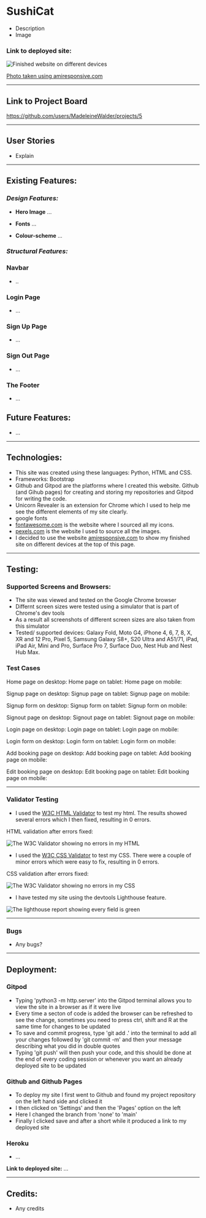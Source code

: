 # SushiCat

- Description
- Image

### Link to deployed site:

![Finished website on different devices]()

[Photo taken using amiresponsive.com](https://ui.dev/amiresponsive)

---

## Link to Project Board

https://github.com/users/MadeleineWalder/projects/5

---

## User Stories

- Explain

---

## Existing Features:

### *Design Features:*

- **Hero Image** ...

- **Fonts** ...

- **Colour-scheme** ...


### *Structural Features:*


### Navbar

- ..

### Login Page

- ...

### Sign Up Page

- ...

### Sign Out Page

- ...

### The Footer

- ...

## Future Features:

- ...

---

## Technologies:

- This site was created using these languages: Python, HTML and CSS.
- Frameworks: Bootstrap
- Github and Gitpod are the platforms where I created this website. Github (and Gihub pages) for creating and storing my repositories and Gitpod for writing the code. 
- Unicorn Revealer is an extension for Chrome which I used to help me see the different elements of my site clearly.
- google fonts
- [fontawesome.com](https://fontawesome.com/) is the website where I sourced all my icons.
- [pexels.com](https://www.pexels.com/) is the website I used to source all the images.
- I decided to use the website [amiresponsive.com](https://ui.dev/amiresponsive) to show my finished site on different devices at the top of this page.

---

## Testing: 

### Supported Screens and Browsers:

- The site was viewed and tested on the Google Chrome browser
- Differnt screen sizes were tested using a simulator that is part of Chrome's dev tools
- As a result all screenshots of different screen sizes are also taken from this simulator
- Tested/ supported devices: Galaxy Fold, Moto G4, iPhone 4, 6, 7, 8, X, XR and 12 Pro, Pixel 5, Samsung Galaxy S8+, S20 Ultra and A51/71, iPad, iPad Air, Mini and Pro, Surface Pro 7, Surface Duo, Nest Hub and Nest Hub Max.

### Test Cases

Home page on desktop:
Home page on tablet:
Home page on mobile:

Signup page on desktop:
Signup page on tablet:
Signup page on mobile:

Signup form on desktop:
Signup form on tablet:
Signup form on mobile:

Signout page on desktop:
Signout page on tablet:
Signout page on mobile:

Login page on desktop:
Login page on tablet:
Login page on mobile:

Login form on desktop:
Login form on tablet:
Login form on mobile:

Add booking page on desktop:
Add booking page on tablet:
Add booking page on mobile:

Edit booking page on desktop:
Edit booking page on tablet:
Edit booking page on mobile:

---

### Validator Testing

- I used the [W3C HTML Validator](https://validator.w3.org/#validate_by_input) to test my html. The results showed several errors which I then fixed, resulting in 0 errors.

HTML validation after errors fixed:

![The W3C Validator showing no errors in my HTML]()

- I used the [W3C CSS Validator](https://jigsaw.w3.org/css-validator/#validate_by_input) to test my CSS. There were a couple of minor errors which were easy to fix, resulting in 0 errors.

CSS validation after errors fixed:

![The W3C Validator showing no errors in my CSS]()

- I have tested my site using the devtools Lighthouse feature.

![The lighthouse report showing every field is green]()

---

### Bugs

- Any bugs?

---

## Deployment:

### Gitpod

- Typing 'python3 -m http.server' into the Gitpod terminal allows you to view the site in a browser as if it were live
- Every time a secton of code is added the browser can be refreshed to see the change, sometimes you need to press ctrl, shift and R at the same time for changes to be updated
- To save and commit progress, type 'git add .' into the terminal to add all your changes followed by 'git commit -m' and then your message describing what you did in double quotes
- Typing 'git push' will then push your code, and this should be done at the end of every coding session or whenever you want an already deployed site to be updated


### Github and Github Pages

- To deploy my site I first went to Github and found my project repository on the left hand side and clicked it
- I then clicked on 'Settings' and then the 'Pages' option on the left   
- Here I changed the branch from 'none' to 'main'
- Finally I clicked save and after a short while it produced a link to my deployed site


### Heroku

- ...


**Link to deployed site:**
...

---

## Credits:

- Any credits
